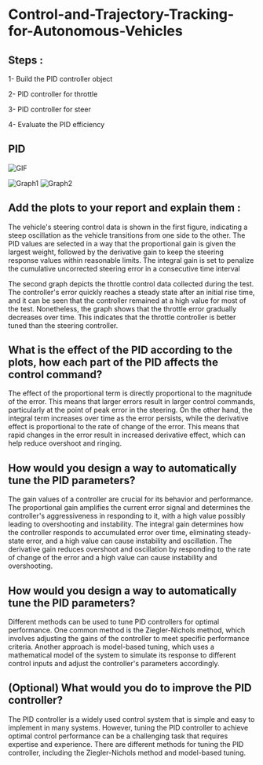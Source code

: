 # Control-and-Trajectory-Tracking-for-Autonomous-Vehicles
## Steps :
1- Build the PID controller object

2- PID controller for throttle

3- PID controller for steer

4- Evaluate the PID efficiency
## PID


![GIF](https://github.com/AhmedMahmoudAhmedMahmoud/Control-and-Trajectory-Tracking-for-Autonomous-Vehicles/assets/130584964/0ad387a3-4bbb-44df-b479-e10fe155b0f2)

![Graph1](https://github.com/AhmedMahmoudAhmedMahmoud/Control-and-Trajectory-Tracking-for-Autonomous-Vehicles/assets/130584964/285c2b47-65a0-4d07-853d-5a26d39f5607)
![Graph2](https://github.com/AhmedMahmoudAhmedMahmoud/Control-and-Trajectory-Tracking-for-Autonomous-Vehicles/assets/130584964/f90f2110-b572-481a-9df2-32cecfd9d495)

## Add the plots to your report and explain them :
The vehicle's steering control data is shown in the first figure, indicating a steep oscillation as the vehicle transitions from one side to the other. The PID values are selected in a way that the proportional gain is given the largest weight, followed by the derivative gain to keep the steering response values within reasonable limits. The integral gain is set to penalize the cumulative uncorrected steering error in a consecutive time interval

The second graph depicts the throttle control data collected during the test. The controller's error quickly reaches a steady state after an initial rise time, and it can be seen that the controller remained at a high value for most of the test. Nonetheless, the graph shows that the throttle error gradually decreases over time. This indicates that the throttle controller is better tuned than the steering controller.

## What is the effect of the PID according to the plots, how each part of the PID affects the control command?
The effect of the proportional term is directly proportional to the magnitude of the error. This means that larger errors result in larger control commands, particularly at the point of peak error in the steering. On the other hand, the integral term increases over time as the error persists, while the derivative effect is proportional to the rate of change of the error. This means that rapid changes in the error result in increased derivative effect, which can help reduce overshoot and ringing.

## How would you design a way to automatically tune the PID parameters?
The gain values of a controller are crucial for its behavior and performance. The proportional gain amplifies the current error signal and determines the controller's aggressiveness in responding to it, with a high value possibly leading to overshooting and instability. The integral gain determines how the controller responds to accumulated error over time, eliminating steady-state error, and a high value can cause instability and oscillation. The derivative gain reduces overshoot and oscillation by responding to the rate of change of the error and a high value can cause instability and overshooting.

## How would you design a way to automatically tune the PID parameters?
Different methods can be used to tune PID controllers for optimal performance. One common method is the Ziegler-Nichols method, which involves adjusting the gains of the controller to meet specific performance criteria. Another approach is model-based tuning, which uses a mathematical model of the system to simulate its response to different control inputs and adjust the controller's parameters accordingly.

## (Optional) What would you do to improve the PID controller?
The PID controller is a widely used control system that is simple and easy to implement in many systems. However, tuning the PID controller to achieve optimal control performance can be a challenging task that requires expertise and experience. There are different methods for tuning the PID controller, including the Ziegler-Nichols method and model-based tuning.
